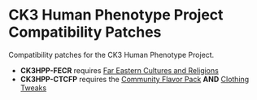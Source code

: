 # CK3 Human Phenotype Project Compatibility Patches

Compatibility patches for the CK3 Human Phenotype Project.

* **CK3HPP-FECR** requires [Far Eastern Cultures and Religions](https://git.touhou.fm/metalhead/paradox-mods/far-eastern-cultures-ck3)
* **CK3HPP-CTCFP** requires the [Community Flavor Pack](https://steamcommunity.com/sharedfiles/filedetails/?id=2220098919) **AND** [Clothing Tweaks](https://steamcommunity.com/sharedfiles/filedetails/?id=2227975248&searchtext=Clothing+tweaks)
